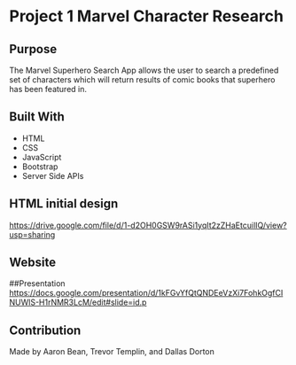 # Project 1 Marvel Character Research

## Purpose
The Marvel Superhero Search App allows the user to search a predefined set of characters which will return results of comic books that superhero has been featured in.  

## Built With
* HTML
* CSS
* JavaScript
* Bootstrap
* Server Side APIs

## HTML initial design
https://drive.google.com/file/d/1-d2OH0GSW9rASi1yqIt2zZHaEtcuilIQ/view?usp=sharing

## Website


##Presentation
https://docs.google.com/presentation/d/1kFGvYfQtQNDEeVzXi7FohkOgfCINUWlS-H1rNMR3LcM/edit#slide=id.p

## Contribution
Made by Aaron Bean, Trevor Templin, and Dallas Dorton
